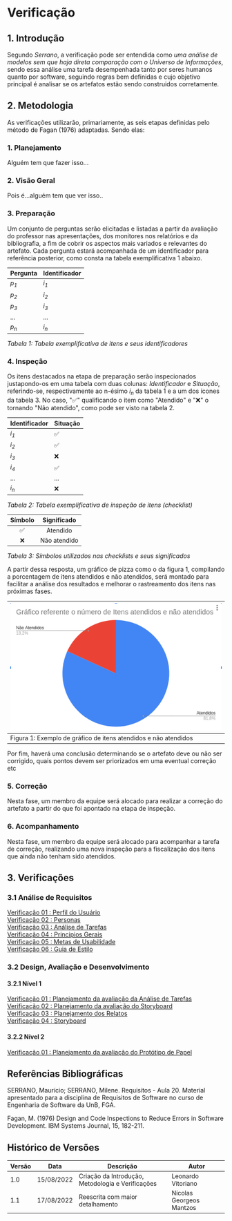 # Verificação

## 1. Introdução

Segundo *Serrano*, a verificação pode ser entendida como *uma análise de modelos sem que haja direta comparação com o Universo de Informações*, sendo essa análise uma tarefa desempenhada tanto por seres humanos quanto por software, seguindo regras bem definidas e cujo objetivo principal é analisar se os artefatos estão sendo construidos corretamente.

## 2. Metodologia

As verificações utilizarão, primariamente, as seis etapas definidas pelo método de Fagan (1976) adaptadas. Sendo elas:

### 1. Planejamento

Alguém tem que fazer isso...
### 2. Visão Geral
Pois é...alguém tem que ver isso..

### 3. Preparação
Um conjunto de perguntas serão elicitadas e listadas a partir da avaliação do professor nas apresentações, dos monitores nos relatórios e da bibliografia, a fim de cobrir os aspectos mais variados e relevantes do artefato. Cada pergunta estará acompanhada de um identificador para referência posterior, como consta na tabela exemplificativa 1 abaixo.

| Pergunta | Identificador |
| ------------ | -------- |
| *p<sub>1</sub>*         | *i<sub>1</sub>*        |
| *p<sub>2</sub>*        | *i<sub>2</sub>*        |
| *p<sub>3</sub>*         | *i<sub>3</sub>*        |
| ...         | ...        |
| *p<sub>n</sub>*         | *i<sub>n</sub>*        |

_Tabela 1: Tabela exemplificativa de itens e seus identificadores_

### 4. Inspeção

Os itens destacados na etapa de preparação serão inspecionados justapondo-os em uma tabela com duas colunas: *Identificador* e *Situação*, referindo-se, respectivamente ao n-ésimo *i<sub>n</sub>* da tabela 1
e a um dos ícones da tabela 3. No caso, "✅" qualificando o item como "Atendido" e "❌" o tornando "Não atendido", como pode ser visto na tabela 2.

| Identificador | Situação |
| --------- | -------- |
| *i<sub>1</sub>*         | ✅        |
| *i<sub>2</sub>*         | ✅        |
| *i<sub>3</sub>*         | ❌        |
| *i<sub>4</sub>*         | ✅        |
| ...         | ...        |
| *i<sub>n</sub>*         |   ❌      |

_Tabela 2: Tabela exemplificativa de inspeção de itens (checklist)_

| Símbolo   |  Significado  |
|:---------:|:-------------:|
|     ✅     |   Atendido    |
|     ❌     | Não atendido  |

_Tabela 3: Símbolos utilizados nas checklists e seus significados_

A partir dessa resposta, um gráfico de pizza como o da figura 1, compilando a porcentagem de itens atendidos e
não atendidos, será montado para facilitar a análise dos resultados e melhorar o rastreamento dos itens
nas próximas fases.

| ![imagemGráfico](../_media/grafico_guiadeestilo.png) |
|---------------------------------------------------------|
| Figura 1: Exemplo de gráfico de itens atendidos e não atendidos    |

Por fim, haverá uma conclusão determinando se o artefato deve ou não ser corrigido, quais pontos devem ser priorizados em uma eventual correção etc

### 5. Correção

Nesta fase, um membro da equipe será alocado para realizar a correção do artefato a partir do que foi apontado na etapa de inspeção.

### 6. Acompanhamento

Nesta fase, um membro da equipe será alocado para acompanhar a tarefa de correção, realizando uma nova inspeção para a fiscalização dos itens que ainda não tenham sido atendidos.

## 3. Verificações

### 3.1 Análise de Requisitos

[Verificação 01 : Perfil do Usuário](analise/verificacoes/verif_perfil_de_usuario.md)<br>
[Verificação 02 : Personas](analise/verificacoes/)<br>
[Verificação 03 : Análise de Tarefas](analise/verificacoes/)<br>
[Verificação 04 : Principios Gerais](analise/verificacoes/verif_principios_gerais.md)<br>
[Verificação 05 : Metas de Usabilidade](analise/verificacoes/)<br>
[Verificação 06 : Guia de Estilo](analise/verificacoes/verificacao_guia_estilo.md)<br>


### 3.2 Design, Avaliação e Desenvolvimento

#### 3.2.1 Nível 1

[Verificação 01 : Planejamento da avaliação da Análise de Tarefas](analise/verificacoes/verificacao_planejamento_analise_tarefas.md)<br>
[Verificação 02 : Planejamento da avaliação do Storyboard](analise/verificacoes/)<br>
[Verificação 03 : Planejamento dos Relatos](analise/verificacoes/)<br>
[Verificação 04 : Storyboard](analise/verificacoes/)<br>

#### 3.2.2 Nível 2

[Verificação 01 : Planejamento da avaliação do Protótipo de Papel](analise/verificacoes/verificacao_planejamento_prototipacao_papel.md)<br>

## Referências Bibliográficas

SERRANO, Maurício; SERRANO, Milene. Requisitos - Aula 20. Material apresentado para a disciplina de Requisitos de Software no curso de Engenharia de Software da UnB, FGA.

Fagan, M. (1976) Design and Code Inspections to Reduce Errors in Software Development. IBM Systems Journal, 15, 182-211.

## Histórico de Versões

| Versão | Data       | Descrição         | Autor              |
| ------ | ---------- | ----------------- | ------------------ |
| 1.0    | 15/08/2022 | Criação da Introdução, Metodologia e Verificações | Leonardo Vitoriano |
| 1.1    | 17/08/2022 | Reescrita com maior detalhamento | Nícolas Georgeos Mantzos |
